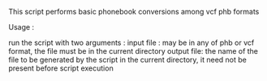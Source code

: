 This script performs basic phonebook conversions among vcf phb formats

Usage :

run the script with two arguments :
  input file : may be in any of phb or vcf format, the file must be in the current directory
  output file: the name of the file to be generated by the script in the current directory, it need not be present before script execution
  
